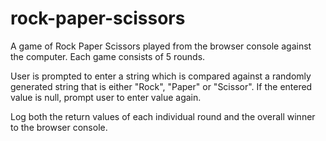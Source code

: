 # rock-paper-scissors

A game of Rock Paper Scissors played from the browser console against the computer. Each game consists of 5 rounds.

User is prompted to enter a string which is compared against a randomly generated string that is either "Rock", "Paper" or "Scissor". If the entered value is null, prompt user to enter value again. 

Log both the return values of each individual round and the overall winner to the browser console.




